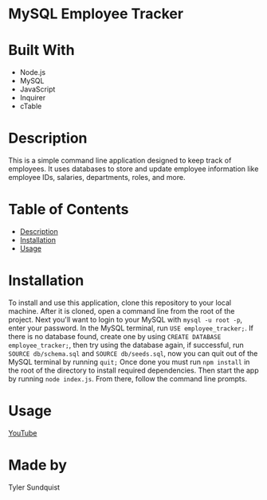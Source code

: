 # MySQL Employee Tracker 

# Built With
- Node.js
- MySQL
- JavaScript
- Inquirer
- cTable

# Description
This is a simple command line application designed to keep track of employees. It uses databases to store and update employee information like employee IDs, salaries, departments, roles, and more. 

# Table of Contents
- [Description](#description)
- [Installation](#installation)
- [Usage](#usage)

# Installation
To install and use this application, clone this repository to your local machine. After it is cloned, open a command line from the root of the project. Next you'll want to login to your MySQL with `mysql -u root -p`, enter your password. In the MySQL terminal, run `USE employee_tracker;`. If there is no database found, create one by using `CREATE DATABASE employee_tracker;`, then try using the database again, if successful, run `SOURCE db/schema.sql` and `SOURCE db/seeds.sql`, now you can quit out of the MySQL terminal by running `quit;` Once done you must run `npm install` in the root of the directory to install required dependencies. Then start the app by running `node index.js`. From there, follow the command line prompts.

# Usage
[YouTube](https://www.youtube.com/watch?v=7CK5lI3lEHg)

# Made by
Tyler Sundquist
